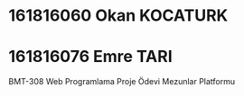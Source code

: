# 161816060 Okan KOCATURK
# 161816076 Emre TARI
BMT-308 Web Programlama Proje Ödevi
Mezunlar Platformu
